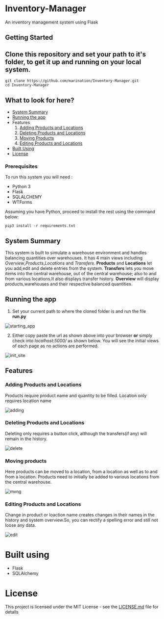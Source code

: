 # Inventory-Manager
An inventory management system using Flask

## Getting Started


## Clone this repository and set your path to it's folder, to get it up and running on your local system.

```
git clone https://github.com/marination/Inventory-Manager.git
cd Inventory-Manager
```
## What to look for here?
- [System Summary](#system-summary)
- [Running the app](#running-the-app)
- Features
  1. [Adding Products and Locations](#adding-products-and-locations)
  2. [Deleting Products and Locations](#deleting-products-and-locations)
  3. [Moving Products](#moving-products)
  4. [Editing Products and Locations](#editing-products-and-locations)
- [Built Using](#built-using)
- [License](#license)
### Prerequisites

To run this system you will need :

- Python 3
- Flask
- SQLALCHEMY
- WTForms

Assuming you have Python, proceed to install the rest using the command below:

```
pip3 install -r requirements.txt
```
## System Summary

This system is built to simulate a warehouse environment and handles balancing quantities over warehouses. It has 4 main views including *Overview*,*Products*,*Locations* and *Transfers*. **Products** and **Locations** let you add,edit and delete entries from the system. **Transfers** lets you move items into the central warehouse, out of the central warehouse; also to and from various locations.It also displays transfer history. **Overview** will display products,warehouses and their respective balanced quantities.


## Running the app
1) Set your current path to where the cloned folder is and run the file **run.py**

![starting_app](https://user-images.githubusercontent.com/25857446/56443542-c4926380-6312-11e9-98ac-42aa6830bf42.gif)

2) Either copy paste the url as shown above into your browser **or** simply check into *localhost:5000/* as shown below. You will see the initial views of each page as no actions are performed.

![init_site](https://user-images.githubusercontent.com/25857446/56443683-500bf480-6313-11e9-9397-4ec93a34d29d.gif)

## Features

### Adding Products and Locations
Products require product name and quantity to be filled. Location only requires location name


![adding](https://user-images.githubusercontent.com/25857446/56444083-e55bb880-6314-11e9-87de-8deabdc1c6a9.gif)


### Deleting Products and Locations
Deleting only requires a button click, although the transfers(if any) will remain in the history.


![delete](https://user-images.githubusercontent.com/25857446/56444188-5307e480-6315-11e9-83d8-afaeda5d39ff.gif)


### Moving products
Here products can be moved to a location, from a location as well as to and from a location. Products need to initially be added to various locations from the central warehouse.

![mvng](https://user-images.githubusercontent.com/25857446/56446389-04137c80-6320-11e9-9c68-041db8b00a19.gif)

### Editing Products and Locations
Change in product or loaction name creates changes in their names in the history and system overview.So, you can rectify a spelling error and still not loose any data.


![edit](https://user-images.githubusercontent.com/25857446/56446569-fb6f7600-6320-11e9-85e5-f67e6a454e26.gif)


# Built using
- Flask
- SQLAlchemy

# License

This project is licensed under the MIT License - see the [LICENSE.md](LICENSE.md) file for details

